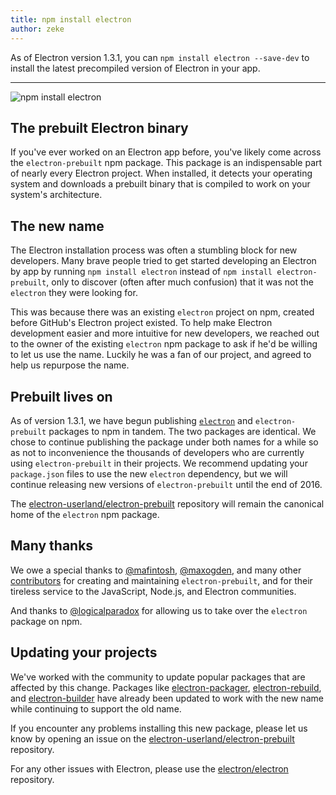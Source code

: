 ```yaml
---
title: npm install electron
author: zeke
---
```


As of Electron version 1.3.1, you can `npm install electron --save-dev` to
install the latest precompiled version of Electron in your app.

---

![npm install electron](https://cloud.githubusercontent.com/assets/378023/17259327/3e3196be-55cb-11e6-8156-525e9c45e66e.png)

## The prebuilt Electron binary

If you've ever worked on an Electron app before, you've likely come across the
`electron-prebuilt` npm package. This package is an indispensable part of nearly
every Electron project. When installed, it detects your operating system
and downloads a prebuilt binary that is compiled to work on your system's
architecture.

## The new name

The Electron installation process was often a stumbling block for new developers.
Many brave people tried to get started developing an Electron by app by running
`npm install electron` instead of `npm install electron-prebuilt`,
only to discover (often after much confusion) that it was not the `electron`
they were looking for.

This was because there was an existing `electron` project on npm,
created before GitHub's Electron project existed. To help make Electron
development easier and more intuitive for new developers, we reached out to the
owner of the existing `electron` npm package to ask if he'd be willing to let us use
the name. Luckily he was a fan of our project, and agreed to help us repurpose
the name.

## Prebuilt lives on

As of version 1.3.1, we have begun publishing
[`electron`](https://www.npmjs.com/package/electron) and `electron-prebuilt`
packages to npm in tandem. The two packages are identical. We chose to continue publishing
the package under both names for a while so as not to inconvenience the
thousands of developers who are currently using `electron-prebuilt` in their projects.
We recommend updating your `package.json` files to use the  new `electron` dependency,
but we will continue releasing new versions of `electron-prebuilt` until the
end of 2016.

The [electron-userland/electron-prebuilt](https://github.com/electron-userland/electron-prebuilt)
repository will remain the canonical home of the `electron` npm package.

## Many thanks

We owe a special thanks to [@mafintosh](https://github.com/mafintosh),
[@maxogden](https://github.com/maxogden), and many other [contributors](https://github.com/electron-userland/electron-prebuilt/graphs/contributors)
for creating and maintaining `electron-prebuilt`, and for their tireless service
to the JavaScript, Node.js, and Electron communities.

And thanks to [@logicalparadox](https://github.com/logicalparadox) for allowing
us to take over the `electron` package on npm.

## Updating your projects

We've worked with the community to update popular packages that are affected
by this change. Packages like
[electron-packager](https://github.com/electron-userland/electron-packager),
[electron-rebuild](https://github.com/electron/electron-rebuild), and
[electron-builder](https://github.com/electron-userland/electron-builder)
have already been updated to work with the new name while continuing to support
the old name.

If you encounter any problems installing this new package, please let us know by
opening an issue on the
[electron-userland/electron-prebuilt](https://github.com/electron-userland/electron-prebuilt/issues)
repository.

For any other issues with Electron,
please use the [electron/electron](https://github.com/electron/electron/issues)
repository.
